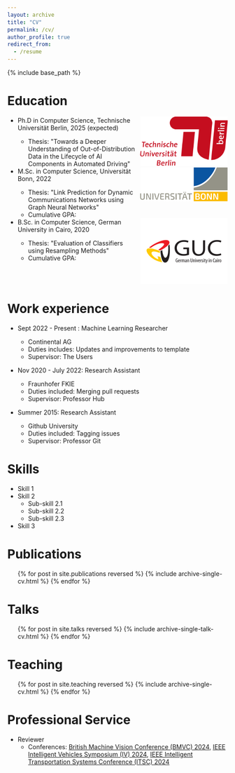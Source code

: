 ```yaml
---
layout: archive
title: "CV"
permalink: /cv/
author_profile: true
redirect_from:
  - /resume
---
```


{% include base_path %}

Education
======
<ul>
    <li>
        <div style="display: flex; align-items: flex-start;">
            <div>
                <span>Ph.D in Computer Science, Technische Universität Berlin, 2025 (expected)</span>
                <ul>
                    <li>Thesis: "Towards a Deeper Understanding of Out-of-Distribution Data in the Lifecycle of AI Components in Automated Driving"</li>
                </ul>
            </div>
            <img src="/images/tu_berlin.png" alt="TU Berlin" style="margin-left: 10px; width: 200px; height: auto;"/>
        </div>
    </li>
    <li>
        <div style="display: flex; align-items: flex-start;">
            <div>
                <span>M.Sc. in Computer Science, Universität Bonn, 2022</span>
                <ul>
                    <li>Thesis: "Link Prediction for Dynamic Communications Networks using Graph Neural Networks"</li>
                    <li>Cumulative GPA: </li>
                </ul>
            </div>
            <img src="/images/uni_bonn.png" alt="University of Bonn" style="margin-left: 10px; width: 200px; height: auto;"/>
        </div>
    </li>
    <li>
        <div style="display: flex; align-items: flex-start;">
            <div>
                <span>B.Sc. in Computer Science, German University in Cairo, 2020</span>
                <ul>
                    <li>Thesis: "Evaluation of Classifiers using Resampling Methods"</li>
                    <li>Cumulative GPA: </li>
                </ul>
            </div>
            <img src="/images/guc.png" alt="GUC" style="margin-left: 10px; width: 200px; height: auto;"/>
        </div>
    </li>
</ul>


Work experience
======
* Sept 2022 - Present : Machine Learning Researcher
  * Continental AG
  * Duties includes: Updates and improvements to template
  * Supervisor: The Users

* Nov 2020 - July 2022: Research Assistant
  * Fraunhofer FKIE
  * Duties included: Merging pull requests
  * Supervisor: Professor Hub

* Summer 2015: Research Assistant
  * Github University
  * Duties included: Tagging issues
  * Supervisor: Professor Git
  
Skills
======
* Skill 1
* Skill 2
  * Sub-skill 2.1
  * Sub-skill 2.2
  * Sub-skill 2.3
* Skill 3

Publications
======
  <ul>{% for post in site.publications reversed %}
    {% include archive-single-cv.html %}
  {% endfor %}</ul>
  
Talks
======
  <ul>{% for post in site.talks reversed %}
    {% include archive-single-talk-cv.html  %}
  {% endfor %}</ul>
  
Teaching
======
  <ul>{% for post in site.teaching reversed %}
    {% include archive-single-cv.html %}
  {% endfor %}</ul>
  
Professional Service
======
* Reviewer
  * Conferences:  [British Machine Vision Conference (BMVC) 2024](https://bmvc2024.org/), [IEEE Intelligent Vehicles Symposium (IV) 2024](https://ieee-iv.org/2024/aes-and-revewers/), [IEEE Intelligent Transportation Systems Conference (ITSC) 2024](https://ieee-itsc.org/2024/) 
